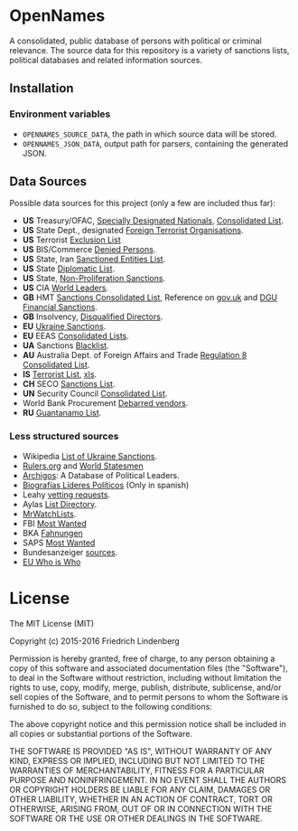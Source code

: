 # OpenNames

A consolidated, public database of persons with political or criminal relevance. The source data for this repository is a variety of sanctions lists, political databases and related information sources. 

## Installation


### Environment variables

* ``OPENNAMES_SOURCE_DATA``, the path in which source data will be stored.
* ``OPENNAMES_JSON_DATA``, output path for parsers, containing the generated JSON.

## Data Sources

Possible data sources for this project (only a few are included thus far):

* **US** Treasury/OFAC, [Specially Designated Nationals](https://www.treasury.gov/resource-center/sanctions/SDN-List/Pages/default.aspx), [Consolidated List](https://www.treasury.gov/resource-center/sanctions/SDN-List/Pages/consolidated.aspx).
* **US** State Dept., designated [Foreign Terrorist Organisations](http://www.state.gov/j/ct/rls/other/des/123085.htm).
* **US** Terrorist [Exclusion List](http://www.state.gov/j/ct/rls/other/des/123086.htm)
* **US** BIS/Commerce [Denied Persons](https://www.bis.doc.gov/index.php/policy-guidance/lists-of-parties-of-concern/denied-persons-list).
* **US** State, Iran [Sanctioned Entities List](http://www.state.gov/e/eb/tfs/spi/iran/entities/index.htm).
* **US** State [Diplomatic List](http://www.state.gov/s/cpr/rls/dpl/243893.htm#azerbaijan).
* **US** State, [Non-Proliferation Sanctions](http://m.state.gov/md226423.htm).
* **US** CIA [World Leaders](https://www.cia.gov/library/publications/resources/world-leaders-1/AF.html).
* **GB** HMT [Sanctions Consolidated List](http://hmt-sanctions.s3.amazonaws.com/sanctionsconlist.htm), Reference on [gov.uk](https://www.gov.uk/government/publications/financial-sanctions-consolidated-list-of-targets/consolidated-list-of-targets) and [DGU Financial Sanctions](https://data.gov.uk/dataset/financialsanctions).
* **GB** Insolvency, [Disqualified Directors](https://www.insolvencydirect.bis.gov.uk/IESdatabase/viewdirectorsummary-new.asp).
* **EU** [Ukraine Sanctions](http://eur-lex.europa.eu/legal-content/EN/TXT/?uri=uriserv:OJ.L_.2014.137.01.0003.01.ENG).
* **EU** EEAS [Consolidated Lists](http://eeas.europa.eu/cfsp/sanctions/consol-list/index_en.htm).
* **UA** Sanctions [Blacklist](http://www.sdfm.gov.ua/content/file/Site_docs/Black_list/zBlackListFull.xml).
* **AU** Australia Dept. of Foreign Affairs and Trade [Regulation 8 Consolidated List](http://dfat.gov.au/international-relations/security/sanctions/Documents/regulation8_consolidated.xls).
* **IS** [Terrorist List](http://www.mod.gov.il/Defence-and-Security/Fighting_terrorism/Pages/default.aspx), [xls](http://www.mod.gov.il/Defence-and-Security/Fighting_terrorism/Documents/terror_yahid%20-%2011-5-2015.xls).
* **CH** SECO [Sanctions List](http://www.seco.admin.ch/themen/00513/00620/index.html?lang=en).
* **UN** Security Council [Consolidated List](https://www.un.org/sc/suborg/en/sanctions/un-sc-consolidated-list).
* World Bank Procurement [Debarred vendors](http://web.worldbank.org/external/default/main?contentMDK=64069844&menuPK=116730&pagePK=64148989&piPK=64148984&querycontentMDK=64069700&theSitePK=84266).
* **RU** [Guantanamo List](http://sputniknews.com/voiceofrussia/2013_04_13/Russia-s-Guantanamo-List-officially-published/).

### Less structured sources

* Wikipedia [List of Ukraine Sanctions](https://en.wikipedia.org/wiki/List_of_individuals_sanctioned_during_the_Ukrainian_crisis).
* [Rulers.org](http://rulers.org/) and [World Statesmen](http://worldstatesmen.org/)
* [Archigos](http://privatewww.essex.ac.uk/~ksg/archigos.html): A Database of Political Leaders.
* [Biografías Líderes Políticos](http://www.cidob.org/en/biografias_lideres_politicos_only_in_spanish) (Only in spanish)
* Leahy [vetting requests](https://en.wikipedia.org/wiki/Leahy_Law). 
* Aylas [List Directory](http://aylias.com/list/).
* [MrWatchLists](http://mrwatchlist.com/watchlists/).
* FBI [Most Wanted](http://www.fbi.gov/wanted)
* BKA [Fahnungen](http://www.bka.de/nn_205924/DE/Fahndungen/fahndungen__node.html?__nnn=true)
* SAPS [Most Wanted](http://www.saps.gov.za/crimestop/wanted/list.php)
* Bundesanzeiger [sources](http://217.17.30.74/SubDl/index.jsp?user=SLamtsblatt&pass=SLamtsblatt&path=ReadMe-Vorlage1en.pdf).
* [EU Who is Who](https://transparencycamp.eu/2016/04/13/who-is-who-in-eu-institutions/)


# License

The MIT License (MIT)

Copyright (c) 2015-2016 Friedrich Lindenberg

Permission is hereby granted, free of charge, to any person obtaining a copy
of this software and associated documentation files (the "Software"), to deal
in the Software without restriction, including without limitation the rights
to use, copy, modify, merge, publish, distribute, sublicense, and/or sell
copies of the Software, and to permit persons to whom the Software is
furnished to do so, subject to the following conditions:

The above copyright notice and this permission notice shall be included in all
copies or substantial portions of the Software.

THE SOFTWARE IS PROVIDED "AS IS", WITHOUT WARRANTY OF ANY KIND, EXPRESS OR
IMPLIED, INCLUDING BUT NOT LIMITED TO THE WARRANTIES OF MERCHANTABILITY,
FITNESS FOR A PARTICULAR PURPOSE AND NONINFRINGEMENT. IN NO EVENT SHALL THE
AUTHORS OR COPYRIGHT HOLDERS BE LIABLE FOR ANY CLAIM, DAMAGES OR OTHER
LIABILITY, WHETHER IN AN ACTION OF CONTRACT, TORT OR OTHERWISE, ARISING FROM,
OUT OF OR IN CONNECTION WITH THE SOFTWARE OR THE USE OR OTHER DEALINGS IN THE
SOFTWARE.
